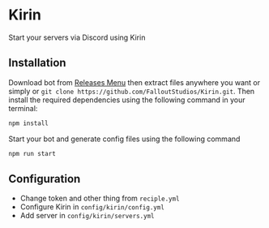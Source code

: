 # Kirin

Start your servers via Discord using Kirin

## Installation

Download bot from [Releases Menu](https://github.com/FalloutStudios/Kirin/releases) then extract files anywhere you want or simply or `git clone https://github.com/FalloutStudios/Kirin.git`. Then install the required dependencies using the following command in your terminal:

```bash
npm install
```

Start your bot and generate config files using the following command

```bash
npm run start
```

## Configuration

* Change token and other thing from `reciple.yml`
* Configure Kirin in `config/kirin/config.yml`
* Add server in `config/kirin/servers.yml`
